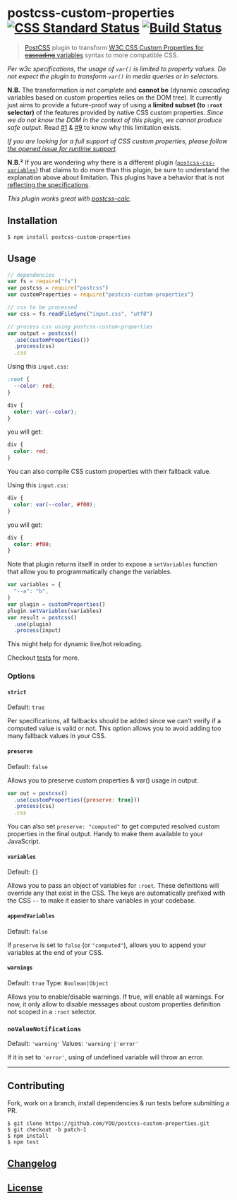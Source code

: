 # postcss-custom-properties [![CSS Standard Status](https://jonathantneal.github.io/css-db/badge/css-variables.svg)](https://jonathantneal.github.io/css-db/#css-variables) [![Build Status](https://travis-ci.org/postcss/postcss-custom-properties.svg)](https://travis-ci.org/postcss/postcss-custom-properties)

> [PostCSS](https://github.com/postcss/postcss) plugin to transform [W3C CSS Custom Properties for ~~cascading~~ variables](http://www.w3.org/TR/css-variables/) syntax to more compatible CSS.

_Per w3c specifications, the usage of `var()` is limited to property values. Do not expect the plugin to transform `var()` in media queries or in selectors._

**N.B.** The transformation _is not complete_ and **cannot be** (dynamic *cascading* variables based on custom properties relies on the DOM tree).
It currently just aims to provide a future-proof way of using a **limited subset (to `:root` selector)** of the features provided by native CSS custom properties.
_Since we do not know the DOM in the context of this plugin, we cannot produce safe output_.
Read [#1](https://github.com/postcss/postcss-custom-properties/issues/1) & [#9](https://github.com/postcss/postcss-custom-properties/issues/9) to know why this limitation exists.

_If you are looking for a full support of CSS custom properties, please follow [the opened issue for runtime support](https://github.com/postcss/postcss-custom-properties/issues/32)._

**N.B.²** If you are wondering why there is a different plugin ([`postcss-css-variables`](https://github.com/MadLittleMods/postcss-css-variables)) that claims to do more than this plugin, be sure to understand the explanation above about limitation. This plugins have a behavior that is not [reflecting the specifications](https://github.com/MadLittleMods/postcss-css-variables/issues/4).

_This plugin works great with [postcss-calc](https://github.com/postcss/postcss-calc)._

## Installation

```console
$ npm install postcss-custom-properties
```

## Usage

```js
// dependencies
var fs = require("fs")
var postcss = require("postcss")
var customProperties = require("postcss-custom-properties")

// css to be processed
var css = fs.readFileSync("input.css", "utf8")

// process css using postcss-custom-properties
var output = postcss()
  .use(customProperties())
  .process(css)
  .css
```

Using this `input.css`:

```css
:root {
  --color: red;
}

div {
  color: var(--color);
}
```

you will get:

```css
div {
  color: red;
}
```

You can also compile CSS custom properties with their fallback value.

Using this `input.css`:

```css
div {
  color: var(--color, #f00);
}
```

you will get:

```css
div {
  color: #f00;
}
```

Note that plugin returns itself in order to expose a `setVariables` function
that allow you to programmatically change the variables.

```js
var variables = {
  "--a": "b",
}
var plugin = customProperties()
plugin.setVariables(variables)
var result = postcss()
  .use(plugin)
  .process(input)
```

This might help for dynamic live/hot reloading.

Checkout [tests](test) for more.

### Options

#### `strict`

Default: `true`

Per specifications, all fallbacks should be added since we can't verify if a
computed value is valid or not.
This option allows you to avoid adding too many fallback values in your CSS.

#### `preserve`

Default: `false`

Allows you to preserve custom properties & var() usage in output.

```js
var out = postcss()
  .use(customProperties({preserve: true}))
  .process(css)
  .css
```

You can also set `preserve: "computed"` to get computed resolved custom
properties in the final output.
Handy to make them available to your JavaScript.

#### `variables`

Default: `{}`

Allows you to pass an object of variables for `:root`. These definitions will
override any that exist in the CSS.
The keys are automatically prefixed with the CSS `--` to make it easier to share
variables in your codebase.

#### `appendVariables`

Default: `false`

If `preserve` is set to `false` (or `"computed"`), allows you to append your
variables at the end of your CSS.

#### `warnings`

Default: `true`
Type: `Boolean|Object`

Allows you to enable/disable warnings. If true, will enable all warnings.
For now, it only allow to disable messages about custom properties definition
not scoped in a `:root` selector.


### `noValueNotifications`

Default: `'warning'`
Values: `'warning'|'error'`

If it is set to `'error'`, using of undefined variable will throw an error.


---

## Contributing

Fork, work on a branch, install dependencies & run tests before submitting a PR.

```console
$ git clone https://github.com/YOU/postcss-custom-properties.git
$ git checkout -b patch-1
$ npm install
$ npm test
```

## [Changelog](CHANGELOG.md)

## [License](LICENSE)

